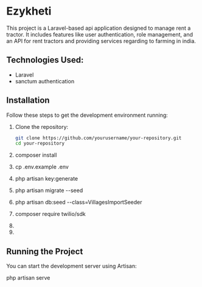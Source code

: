 # Ezykheti

This project is a Laravel-based api application designed to manage rent a tractor. It includes features like user authentication, role management, and an API for rent tractors and providing services regarding to farming in india.

## Technologies Used:
- Laravel
- sanctum authentication



## Installation

Follow these steps to get the development environment running:

1. Clone the repository:
   ```bash
   git clone https://github.com/yourusername/your-repository.git
   cd your-repository

2. composer install
 
3. cp .env.example .env

4. php artisan key:generate

5. php artisan migrate --seed

6. php artisan db:seed --class=VillagesImportSeeder

7. composer require twilio/sdk

8. 

9. 


## Running the Project

You can start the development server using Artisan:

php artisan serve
